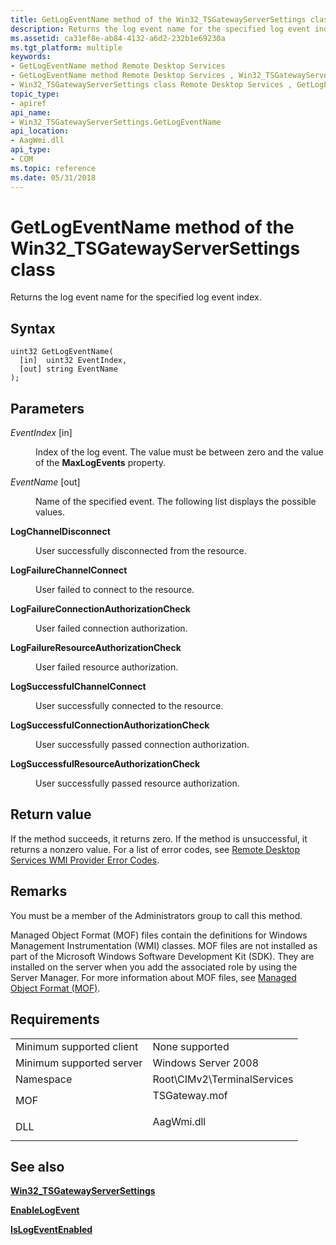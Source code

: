 ```yaml
---
title: GetLogEventName method of the Win32_TSGatewayServerSettings class
description: Returns the log event name for the specified log event index.
ms.assetid: ca31ef8e-ab84-4132-a6d2-232b1e69230a
ms.tgt_platform: multiple
keywords:
- GetLogEventName method Remote Desktop Services
- GetLogEventName method Remote Desktop Services , Win32_TSGatewayServerSettings class
- Win32_TSGatewayServerSettings class Remote Desktop Services , GetLogEventName method
topic_type:
- apiref
api_name:
- Win32_TSGatewayServerSettings.GetLogEventName
api_location:
- AagWmi.dll
api_type:
- COM
ms.topic: reference
ms.date: 05/31/2018
---
```


# GetLogEventName method of the Win32\_TSGatewayServerSettings class

Returns the log event name for the specified log event index.

## Syntax


```mof
uint32 GetLogEventName(
  [in]  uint32 EventIndex,
  [out] string EventName
);
```



## Parameters

<dl> <dt>

*EventIndex* \[in\]
</dt> <dd>

Index of the log event. The value must be between zero and the value of the **MaxLogEvents** property.

</dd> <dt>

*EventName* \[out\]
</dt> <dd>

Name of the specified event. The following list displays the possible values.

<dt>

<span id="LogChannelDisconnect"></span><span id="logchanneldisconnect"></span><span id="LOGCHANNELDISCONNECT"></span>

<span id="LogChannelDisconnect"></span><span id="logchanneldisconnect"></span><span id="LOGCHANNELDISCONNECT"></span>**LogChannelDisconnect**


</dt> <dd>

User successfully disconnected from the resource.

</dd> <dt>

<span id="LogFailureChannelConnect"></span><span id="logfailurechannelconnect"></span><span id="LOGFAILURECHANNELCONNECT"></span>

<span id="LogFailureChannelConnect"></span><span id="logfailurechannelconnect"></span><span id="LOGFAILURECHANNELCONNECT"></span>**LogFailureChannelConnect**


</dt> <dd>

User failed to connect to the resource.

</dd> <dt>

<span id="LogFailureConnectionAuthorizationCheck"></span><span id="logfailureconnectionauthorizationcheck"></span><span id="LOGFAILURECONNECTIONAUTHORIZATIONCHECK"></span>

<span id="LogFailureConnectionAuthorizationCheck"></span><span id="logfailureconnectionauthorizationcheck"></span><span id="LOGFAILURECONNECTIONAUTHORIZATIONCHECK"></span>**LogFailureConnectionAuthorizationCheck**


</dt> <dd>

User failed connection authorization.

</dd> <dt>

<span id="LogFailureResourceAuthorizationCheck"></span><span id="logfailureresourceauthorizationcheck"></span><span id="LOGFAILURERESOURCEAUTHORIZATIONCHECK"></span>

<span id="LogFailureResourceAuthorizationCheck"></span><span id="logfailureresourceauthorizationcheck"></span><span id="LOGFAILURERESOURCEAUTHORIZATIONCHECK"></span>**LogFailureResourceAuthorizationCheck**


</dt> <dd>

User failed resource authorization.

</dd> <dt>

<span id="LogSuccessfulChannelConnect"></span><span id="logsuccessfulchannelconnect"></span><span id="LOGSUCCESSFULCHANNELCONNECT"></span>

<span id="LogSuccessfulChannelConnect"></span><span id="logsuccessfulchannelconnect"></span><span id="LOGSUCCESSFULCHANNELCONNECT"></span>**LogSuccessfulChannelConnect**


</dt> <dd>

User successfully connected to the resource.

</dd> <dt>

<span id="LogSuccessfulConnectionAuthorizationCheck"></span><span id="logsuccessfulconnectionauthorizationcheck"></span><span id="LOGSUCCESSFULCONNECTIONAUTHORIZATIONCHECK"></span>

<span id="LogSuccessfulConnectionAuthorizationCheck"></span><span id="logsuccessfulconnectionauthorizationcheck"></span><span id="LOGSUCCESSFULCONNECTIONAUTHORIZATIONCHECK"></span>**LogSuccessfulConnectionAuthorizationCheck**


</dt> <dd>

User successfully passed connection authorization.

</dd> <dt>

<span id="LogSuccessfulResourceAuthorizationCheck"></span><span id="logsuccessfulresourceauthorizationcheck"></span><span id="LOGSUCCESSFULRESOURCEAUTHORIZATIONCHECK"></span>

<span id="LogSuccessfulResourceAuthorizationCheck"></span><span id="logsuccessfulresourceauthorizationcheck"></span><span id="LOGSUCCESSFULRESOURCEAUTHORIZATIONCHECK"></span>**LogSuccessfulResourceAuthorizationCheck**


</dt> <dd>

User successfully passed resource authorization.

</dd> </dl> </dd> </dl>

## Return value

If the method succeeds, it returns zero. If the method is unsuccessful, it returns a nonzero value. For a list of error codes, see [Remote Desktop Services WMI Provider Error Codes](terminal-services-wmi-provider-error-codes.md).

## Remarks

You must be a member of the Administrators group to call this method.

Managed Object Format (MOF) files contain the definitions for Windows Management Instrumentation (WMI) classes. MOF files are not installed as part of the Microsoft Windows Software Development Kit (SDK). They are installed on the server when you add the associated role by using the Server Manager. For more information about MOF files, see [Managed Object Format (MOF)](https://docs.microsoft.com/windows/desktop/WmiSdk/managed-object-format--mof-).

## Requirements



|                                     |                                                                                          |
|-------------------------------------|------------------------------------------------------------------------------------------|
| Minimum supported client<br/> | None supported<br/>                                                                |
| Minimum supported server<br/> | Windows Server 2008<br/>                                                           |
| Namespace<br/>                | Root\\CIMv2\\TerminalServices<br/>                                                 |
| MOF<br/>                      | <dl> <dt>TSGateway.mof</dt> </dl> |
| DLL<br/>                      | <dl> <dt>AagWmi.dll</dt> </dl>    |



## See also

<dl> <dt>

[**Win32\_TSGatewayServerSettings**](win32-tsgatewayserversettings.md)
</dt> <dt>

[**EnableLogEvent**](enablelogevent-win32-tsgatewayserversettings.md)
</dt> <dt>

[**IsLogEventEnabled**](islogeventenabled-win32-tsgatewayserversettings.md)
</dt> </dl>

 

 





